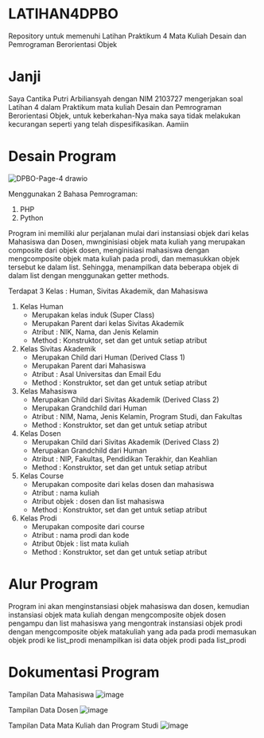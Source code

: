 # LATIHAN4DPBO
Repository untuk memenuhi Latihan Praktikum 4 Mata Kuliah Desain dan Pemrograman Berorientasi Objek

# Janji
Saya Cantika Putri Arbiliansyah dengan NIM 2103727 mengerjakan soal Latihan 4 
dalam Praktikum mata kuliah Desain dan Pemrograman Berorientasi Objek, untuk keberkahan-Nya
maka saya tidak melakukan kecurangan seperti yang telah dispesifikasikan. Aamiin

# Desain Program
![DPBO-Page-4 drawio](https://user-images.githubusercontent.com/85111014/224393074-358dab55-d447-4fe0-913f-10929b053033.png)

Menggunakan 2 Bahasa Pemrograman:
1. PHP
2. Python

Program ini memiliki alur perjalanan mulai dari instansiasi objek dari kelas Mahasiswa dan Dosen, mwnginisiasi objek mata kuliah yang merupakan composite dari objek dosen, menginisiasi mahasiswa dengan mengcomposite objek mata kuliah pada prodi, dan memasukkan objek tersebut ke dalam list. Sehingga, menampilkan data beberapa objek di dalam list dengan menggunakan getter methods.

Terdapat 3 Kelas : Human, Sivitas Akademik, dan Mahasiswa
1. Kelas Human
   - Merupakan kelas induk (Super Class)
   - Merupakan Parent dari kelas Sivitas Akademik
   - Atribut : NIK, Nama, dan Jenis Kelamin
   - Method : Konstruktor, set dan get untuk setiap atribut
2. Kelas Sivitas Akademik
   - Merupakan Child dari Human (Derived Class 1)
   - Merupakan Parent dari Mahasiswa
   - Atribut : Asal Universitas dan Email Edu
   - Method : Konstruktor, set dan get untuk setiap atribut
3. Kelas Mahasiswa
   - Merupakan Child dari Sivitas Akademik (Derived Class 2)
   - Merupakan Grandchild dari Human
   - Atribut : NIM, Nama, Jenis Kelamin, Program Studi, dan Fakultas
   - Method : Konstruktor, set dan get untuk setiap atribut
 4. Kelas Dosen
      - Merupakan Child dari Sivitas Akademik (Derived Class 2)
      - Merupakan Grandchild dari Human
      - Atribut : NIP, Fakultas, Pendidikan Terakhir, dan Keahlian
      - Method : Konstruktor, set dan get untuk setiap atribut
 5. Kelas Course
      - Merupakan composite dari kelas dosen dan mahasiswa
      - Atribut : nama kuliah
      - Atribut objek : dosen dan list mahasiswa
      - Method : Konstruktor, set dan get untuk setiap atribut
  6. Kelas Prodi
     - Merupakan composite dari course
     - Atribut : nama prodi dan kode
     - Atribut 0bjek : list mata kuliah
     - Method : Konstruktor, set dan get untuk setiap atribut

# Alur Program
Program ini akan menginstansiasi objek mahasiswa dan dosen, kemudian instansiasi objek mata kuliah dengan mengcomposite objek dosen pengampu dan list mahasiswa yang mengontrak instansiasi objek prodi dengan mengcomposite objek matakuliah yang ada pada prodi
memasukan objek prodi ke list_prodi
menampilkan isi data objek prodi pada list_prodi

# Dokumentasi Program
Tampilan Data Mahasiswa
![image](https://user-images.githubusercontent.com/85111014/224466363-ee2cb259-84f3-4971-b8da-faba39321cf6.png)

Tampilan Data Dosen
![image](https://user-images.githubusercontent.com/85111014/224466375-3e8d9941-2898-48b1-b18b-1f1eb777c6e2.png)

Tampilan Data Mata Kuliah dan Program Studi
![image](https://user-images.githubusercontent.com/85111014/224466383-d569b0d6-f5d0-4d1b-a3ec-159c76688c09.png)





